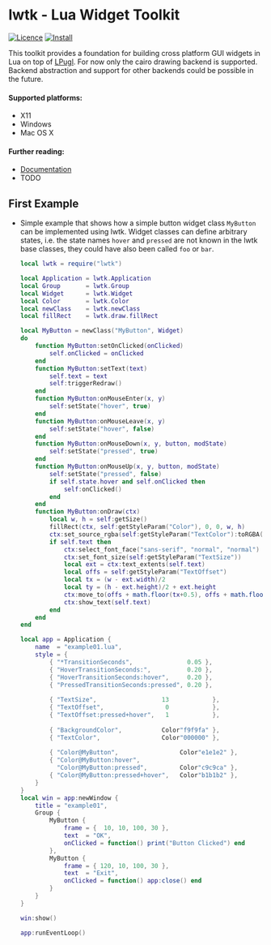 # lwtk - Lua Widget Toolkit
[![Licence](http://img.shields.io/badge/Licence-MIT-brightgreen.svg)](LICENSE)
[![Install](https://img.shields.io/badge/Install-LuaRocks-brightgreen.svg)](https://luarocks.org/modules/osch/lwtk)

This toolkit provides a foundation for building cross platform GUI widgets in
Lua on top of [LPugl]. For now only the cairo drawing backend is supported. 
Backend abstraction and support for other backends could be possible in the
future.

#### Supported platforms: 
   * X11
   * Windows
   * Mac OS X 


#### Further reading:
   * [Documentation](doc/README.md)
   * TODO

## First Example

* Simple example that shows how a simple button widget class `MyButton` can
  be implemented using lwtk. Widget classes can define arbitrary states, i.e. the state 
  names `hover` and `pressed` are not known in the lwtk base classes, they
  could have also been called `foo` or `bar`.
  

    ```lua
    local lwtk = require("lwtk")
    
    local Application = lwtk.Application
    local Group       = lwtk.Group
    local Widget      = lwtk.Widget
    local Color       = lwtk.Color
    local newClass    = lwtk.newClass
    local fillRect    = lwtk.draw.fillRect
    
    local MyButton = newClass("MyButton", Widget)
    do
        function MyButton:setOnClicked(onClicked)
            self.onClicked = onClicked
        end
        function MyButton:setText(text)
            self.text = text
            self:triggerRedraw()
        end
        function MyButton:onMouseEnter(x, y)
            self:setState("hover", true)
        end
        function MyButton:onMouseLeave(x, y)
            self:setState("hover", false)
        end
        function MyButton:onMouseDown(x, y, button, modState)
            self:setState("pressed", true)
        end
        function MyButton:onMouseUp(x, y, button, modState)
            self:setState("pressed", false)
            if self.state.hover and self.onClicked then
                self:onClicked()
            end
        end
        function MyButton:onDraw(ctx)
            local w, h = self:getSize()
            fillRect(ctx, self:getStyleParam("Color"), 0, 0, w, h)
            ctx:set_source_rgba(self:getStyleParam("TextColor"):toRGBA())
            if self.text then
                ctx:select_font_face("sans-serif", "normal", "normal")
                ctx:set_font_size(self:getStyleParam("TextSize"))
                local ext = ctx:text_extents(self.text)
                local offs = self:getStyleParam("TextOffset")
                local tx = (w - ext.width)/2
                local ty = (h - ext.height)/2 + ext.height
                ctx:move_to(offs + math.floor(tx+0.5), offs + math.floor(ty+0.5))
                ctx:show_text(self.text)
            end
        end
    end
    
    local app = Application {
        name  = "example01.lua", 
        style = {
            { "*TransitionSeconds",               0.05 },
            { "HoverTransitionSeconds:",          0.20 },
            { "HoverTransitionSeconds:hover",     0.20 },
            { "PressedTransitionSeconds:pressed", 0.20 },
            
            { "TextSize",                  13            },
            { "TextOffset",                 0            },
            { "TextOffset:pressed+hover",   1            },
            
            { "BackgroundColor",           Color"f9f9fa" },
            { "TextColor",                 Color"000000" },
        
            { "Color@MyButton",                 Color"e1e1e2" },
            { "Color@MyButton:hover",
              "Color@MyButton:pressed",         Color"c9c9ca" },
            { "Color@MyButton:pressed+hover",   Color"b1b1b2" },
        }
    }
    local win = app:newWindow {
        title = "example01",
        Group {
            MyButton {
                frame = {  10, 10, 100, 30 },
                text  = "OK",
                onClicked = function() print("Button Clicked") end
            },
            MyButton {
                frame = { 120, 10, 100, 30 },
                text  = "Exit",
                onClicked = function() app:close() end
            }
        }
    }
    
    win:show()
    
    app:runEventLoop()
    ```

[lpugl]:                    https://github.com/osch/lua-lpugl#lpugl

